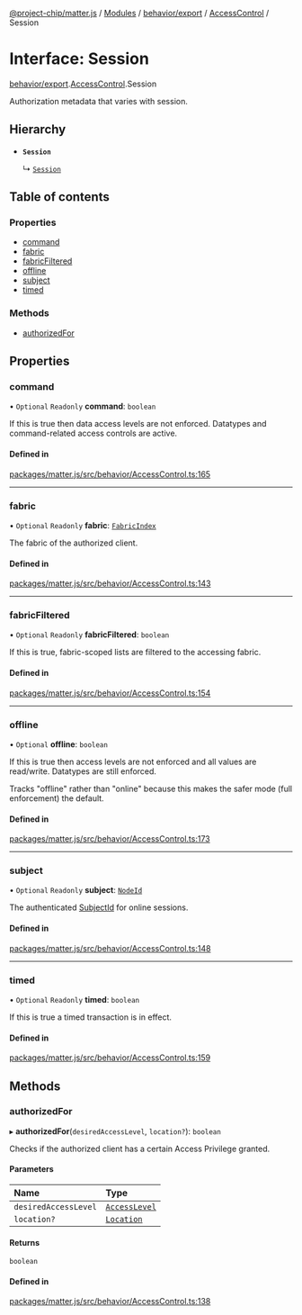 [@project-chip/matter.js](../README.md) / [Modules](../modules.md) / [behavior/export](../modules/behavior_export.md) / [AccessControl](../modules/behavior_export.AccessControl.md) / Session

# Interface: Session

[behavior/export](../modules/behavior_export.md).[AccessControl](../modules/behavior_export.AccessControl.md).Session

Authorization metadata that varies with session.

## Hierarchy

- **`Session`**

  ↳ [`Session`](behavior_cluster_export._internal_.Session.md)

## Table of contents

### Properties

- [command](behavior_export.AccessControl.Session.md#command)
- [fabric](behavior_export.AccessControl.Session.md#fabric)
- [fabricFiltered](behavior_export.AccessControl.Session.md#fabricfiltered)
- [offline](behavior_export.AccessControl.Session.md#offline)
- [subject](behavior_export.AccessControl.Session.md#subject)
- [timed](behavior_export.AccessControl.Session.md#timed)

### Methods

- [authorizedFor](behavior_export.AccessControl.Session.md#authorizedfor)

## Properties

### command

• `Optional` `Readonly` **command**: `boolean`

If this is true then data access levels are not enforced.  Datatypes and command-related access controls are
active.

#### Defined in

[packages/matter.js/src/behavior/AccessControl.ts:165](https://github.com/project-chip/matter.js/blob/904d0c9b952b91f28a21803759c5e5c66ee4d272/packages/matter.js/src/behavior/AccessControl.ts#L165)

___

### fabric

• `Optional` `Readonly` **fabric**: [`FabricIndex`](../modules/datatype_export.md#fabricindex)

The fabric of the authorized client.

#### Defined in

[packages/matter.js/src/behavior/AccessControl.ts:143](https://github.com/project-chip/matter.js/blob/904d0c9b952b91f28a21803759c5e5c66ee4d272/packages/matter.js/src/behavior/AccessControl.ts#L143)

___

### fabricFiltered

• `Optional` `Readonly` **fabricFiltered**: `boolean`

If this is true, fabric-scoped lists are filtered to the accessing
fabric.

#### Defined in

[packages/matter.js/src/behavior/AccessControl.ts:154](https://github.com/project-chip/matter.js/blob/904d0c9b952b91f28a21803759c5e5c66ee4d272/packages/matter.js/src/behavior/AccessControl.ts#L154)

___

### offline

• `Optional` **offline**: `boolean`

If this is true then access levels are not enforced and all values are read/write.  Datatypes are still
enforced.

Tracks "offline" rather than "online" because this makes the safer mode (full enforcement) the default.

#### Defined in

[packages/matter.js/src/behavior/AccessControl.ts:173](https://github.com/project-chip/matter.js/blob/904d0c9b952b91f28a21803759c5e5c66ee4d272/packages/matter.js/src/behavior/AccessControl.ts#L173)

___

### subject

• `Optional` `Readonly` **subject**: [`NodeId`](../modules/datatype_export.md#nodeid)

The authenticated [SubjectId](../modules/datatype_export.md#subjectid) for online sessions.

#### Defined in

[packages/matter.js/src/behavior/AccessControl.ts:148](https://github.com/project-chip/matter.js/blob/904d0c9b952b91f28a21803759c5e5c66ee4d272/packages/matter.js/src/behavior/AccessControl.ts#L148)

___

### timed

• `Optional` `Readonly` **timed**: `boolean`

If this is true a timed transaction is in effect.

#### Defined in

[packages/matter.js/src/behavior/AccessControl.ts:159](https://github.com/project-chip/matter.js/blob/904d0c9b952b91f28a21803759c5e5c66ee4d272/packages/matter.js/src/behavior/AccessControl.ts#L159)

## Methods

### authorizedFor

▸ **authorizedFor**(`desiredAccessLevel`, `location?`): `boolean`

Checks if the authorized client has a certain Access Privilege granted.

#### Parameters

| Name | Type |
| :------ | :------ |
| `desiredAccessLevel` | [`AccessLevel`](../enums/cluster_export.AccessLevel.md) |
| `location?` | [`Location`](behavior_export.AccessControl.Location.md) |

#### Returns

`boolean`

#### Defined in

[packages/matter.js/src/behavior/AccessControl.ts:138](https://github.com/project-chip/matter.js/blob/904d0c9b952b91f28a21803759c5e5c66ee4d272/packages/matter.js/src/behavior/AccessControl.ts#L138)
